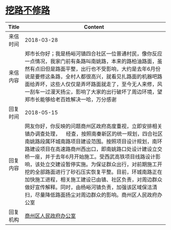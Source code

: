 # <a href="http://www.shangluo.gov.cn/zmhd/ldxxxx.jsp?urltype=leadermail.LeaderMailContentUrl&wbtreeid=1112&leadermailid=4616">挖路不修路</a>
| Title |                                                                                                                                      Content                                                                                                                                       |
|:-----:|------------------------------------------------------------------------------------------------------------------------------------------------------------------------------------------------------------------------------------------------------------------------------------|
| 来信时间  | 2018-03-28                                                                                                                                                                                                                                                                         |
| 来信内容  | 郑市长你好；我是杨峪河镇四合社区一位普通村民，像你反应一点情况，我家门前有条路叫南姚路，本来的路柏油路面，虽然有点旧但是路面平整，出行也不受影响，大约是去年6月份说是要修这条路，全村人都很高兴，就看见扎路面的机器吧路面给弄坏，这些人仅仅是弄坏路面就走了，至今无人来修，风一刮车一过漫天扬尘，影响了大家的出行破坏了周边环境，望郑市长能够给老百姓解决一哈，万分感谢                                                                                               |
| 回复时间  | 2018-05-15                                                                                                                                                                                                                                                                         |
| 回复内容  | 网友你好，你反映的问题商州区政府高度重视，立即安排相关镇办调查处理，    经查，按照南秦新区的统一规划，四合社区南姚路段属环城南路项目建设范围。按照项目设计规划，南环路建设项目在高速路商州西出口，即南姚路口处设计建设立交桥一座，并于去年6月开始施工。受西武高铁项目线路设计影响，该处立交建设暂停实施。为保证群众出行，对前期施工开挖的全部路面进行了砂石压实恢复平整。目前，环城南路正在加快施工进程，相关施工建设已由镇、社区负责，对周边群众做好宣传解释。同时，由杨峪河镇负责，加强该区域保洁清扫，尽量降低路面扬尘对周边群众的影响。商州区人民政府办公室 |
| 回复机构  | <a href="../../categories/agencies/商州区人民政府办公室.md">商州区人民政府办公室</a>                                                                                                                                                                                                                     |